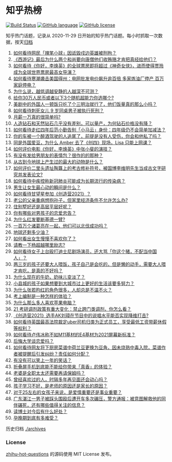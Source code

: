 # 知乎热榜
[![Build Status](https://github.com/ToWeLong/zhihu-hot-questions/workflows/CI/badge.svg)](https://github.com/ToWeLong/zhihu-hot-questions/actions)
[![GitHub language](https://img.shields.io/badge/language-golang-orange.svg)](https://golang.org/)
[![GitHub license](https://img.shields.io/github/license/ToWeLong/zhihu-hot-questions)](https://github.com/ToWeLong/zhihu-hot-questions/blob/main/LICENSE)

知乎热门话题，记录从 2020-11-29 日开始的知乎热门话题。每小时抓取一次数据，按天[归档](./archives)

<!-- BEGIN -->

1. [如何看待网民「辣笔小球」因诋毁戍边英雄被刑拘？](https://www.zhihu.com/question/445377945)
1. [《西游记》最后为什么两个和尚要向唐僧他们收贿赂才肯把真经给他们？](https://www.zhihu.com/question/24693019)
1. [如何看待《你好，李焕英》的全球票房即将超过《神奇女侠》，进而使得贾玲成为全球世界票房最高女导演？](https://www.zhihu.com/question/444875318)
1. [如何看待寒潮袭击美国得州：电网批发电价飙升逾百倍 多家炼油厂停产 百万家庭停电？](https://www.zhihu.com/question/444866490)
1. [为什么说，越低调越安静的人越深不可测？](https://www.zhihu.com/question/344227616)
1. [给你30万人民币或者以下3个随机超能力你选哪个?](https://www.zhihu.com/question/445094663)
1. [美剧中的外国人一顿饭只吃了个三明治就行了，他们饭量真的那么小吗？](https://www.zhihu.com/question/27162329)
1. [如何看待刺死女儿 9 岁同桌男子被执行死刑？](https://www.zhihu.com/question/445417919)
1. [月薪一万真的很简单吗?](https://www.zhihu.com/question/438452552)
1. [人造钻石和天然钻石几乎没有差别，可以量产，为何钻石价格没有降？](https://www.zhihu.com/question/429418221)
1. [如何看待走红四年后范小勤告别「小马云」身份：四年级仍不会简单加减法？](https://www.zhihu.com/question/445376514)
1. [你的车被一个醉酒驾驶的人追尾了，前提是没有人受伤，你会和他私了吗？](https://www.zhihu.com/question/318040670)
1. [同是外国爱豆，为什么 Amber 去了《创四》现场，Lisa 只能上网课？](https://www.zhihu.com/question/444598356)
1. [如何评价电影《你好，李焕英》中张小斐的演技？](https://www.zhihu.com/question/444445938)
1. [有没有发给男朋友的表情包？很作的的那种？](https://www.zhihu.com/question/403930549)
1. [从古到今地球上产生过的最大的动物是什么？](https://www.zhihu.com/question/444406097)
1. [如何评价二里头遗址陶簋上的考古修补符号，被国博李维明先生当成古文字研究并发表论文?](https://www.zhihu.com/question/445149358)
1. [如何看待中疾控称新冠肺炎可能成为长期流行的传染病？](https://www.zhihu.com/question/445414084)
1. [男生让女生最心动的瞬间是什么？](https://www.zhihu.com/question/308303577)
1. [如何看待甘望星参加《创造营2021》？](https://www.zhihu.com/question/445438040)
1. [老公的父亲重病想抱孙子，但家里经济条件不允许怎么办?](https://www.zhihu.com/question/445388727)
1. [住别墅好还是高层平层好呢？](https://www.zhihu.com/question/436871543)
1. [你有哪些对男孩子的恋爱忠告？](https://www.zhihu.com/question/293676302)
1. [为什么红发要断基德一臂?](https://www.zhihu.com/question/444579935)
1. [一百万个诸葛亮在一起，他们可以北伐成功吗？](https://www.zhihu.com/question/445479938)
1. [地球还剩多少油？](https://www.zhihu.com/question/439341330)
1. [如何看出女生慢慢不喜欢你了？](https://www.zhihu.com/question/431864798)
1. [请教一下杨超越哪里励志?](https://www.zhihu.com/question/432152643)
1. [如何看待女子上台殴打迪士尼剧场演员，还大骂「你这个猪，不配当中国人」？](https://www.zhihu.com/question/445582442)
1. [两三岁的孩子还要大人喂饭，孩子自己是会吃的，但是懒的动手，需要大人喂才肯吃，是真的不好吗？](https://www.zhihu.com/question/439349514)
1. [为什么现在的牛奶，奶味儿变淡了？](https://www.zhihu.com/question/444542708)
1. [小县城的孩子如果想要到大城市过上更好的生活该要多努力？](https://www.zhihu.com/question/64127574)
1. [为什么张若昀红的角色很多，人却总是不温不火？](https://www.zhihu.com/question/442901034)
1. [考上编制是一种怎样的体验？](https://www.zhihu.com/question/64229374)
1. [为什么那么多人喜欢苹果电脑？](https://www.zhihu.com/question/444684731)
1. [21 考研调剂政策有重大变化：禁止跨门类调剂，你怎么看？](https://www.zhihu.com/question/438836613)
1. [《创造营2021》选手AK刘璋在节目中的说唱水平能否实现降维打击?](https://www.zhihu.com/question/444963716)
1. [如何看待英国最高法院裁定uber司机归类为正式员工，享受最低工资带薪休假等权利？](https://www.zhihu.com/question/445346257)
1. [如何看待卢伟冰称不如M11基材的E4基材为2021屏幕新标准？](https://www.zhihu.com/question/445367567)
1. [后悔大学谈恋爱吗？](https://www.zhihu.com/question/441071204)
1. [如何看待网友将下厨房菜谱中荷兰豆更换为豆角，因未烧熟中毒入院，菜谱作者被提醒后引发纠纷？责任如何分配？](https://www.zhihu.com/question/445068038)
1. [有没有可以笑上一年的笑话？](https://www.zhihu.com/question/437311484)
1. [折叠屏手机到底能不能给你带来「真香」的体验？](https://www.zhihu.com/question/445220917)
1. [老婆是全职太太还需要再请保姆吗？](https://www.zhihu.com/question/445087296)
1. [曾经喜欢过的人，时隔多年再见面还会动心吗？](https://www.zhihu.com/question/436416189)
1. [孩子学习不好，是老师的原因还是家长的原因？](https://www.zhihu.com/question/441468058)
1. [对于25左右的女孩子来说，是爱情重要还是事业重要？](https://www.zhihu.com/question/445300462)
1. [广东湛江一男子被踩头围殴后遭开车多次碾压，警方通报：被意图解救他的同伴碾死，还有哪些值得关注的信息？](https://www.zhihu.com/question/445347040)
1. [读博士对今后有什么好处？](https://www.zhihu.com/question/418357233)
1. [孕晚期到底有多难受？](https://www.zhihu.com/question/402891668)

<!-- END -->

历史归档 [./archives](./archives)


### License
[zhihu-hot-questions](https://github.com/towelong/zhihu-hot-questions) 的源码使用 MIT License 发布。
